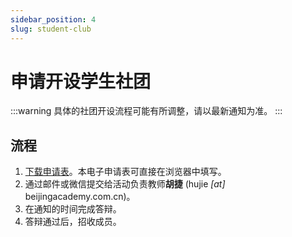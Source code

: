 ```yaml
---
sidebar_position: 4
slug: student-club
---
```


# 申请开设学生社团

:::warning
具体的社团开设流程可能有所调整，请以最新通知为准。
:::

## 流程

1. [下载申请表](/docs-assets/forms/student-club.pdf)。本电子申请表可直接在浏览器中填写。
2. 通过邮件或微信提交给活动负责教师**胡捷** (hujie *[at]* beijingacademy.com.cn)。
3. 在通知的时间完成答辩。
4. 答辩通过后，招收成员。
